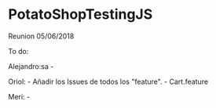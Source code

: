 # PotatoShopTestingJS

Reunion 05/06/2018

To do: 

  Alejandro:sa
    - 
    
  Oriol:
    - Añadir los Issues de todos los "feature".
    - Cart.feature
    
  Meri:
    - 
    
  
